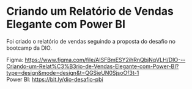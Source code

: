# Criando um Relatório de Vendas Elegante com Power BI

Foi criado o relatório de vendas seguindo a proposta do desafio no bootcamp da DIO.

Figma: https://www.figma.com/file/AISFBmESY2ihRnQbjNqVLH/DIO---Criando-um-Relat%C3%B3rio-de-Vendas-Elegante-com-Power-BI?type=design&mode=design&t=QGSieUN0SjsoOf3t-1<br>
Power BI: https://bit.ly/dio-desafio-pbi
